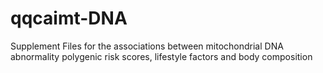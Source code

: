 # qqcaimt-DNA
Supplement Files for the associations between mitochondrial DNA abnormality polygenic risk scores, lifestyle factors and body composition
